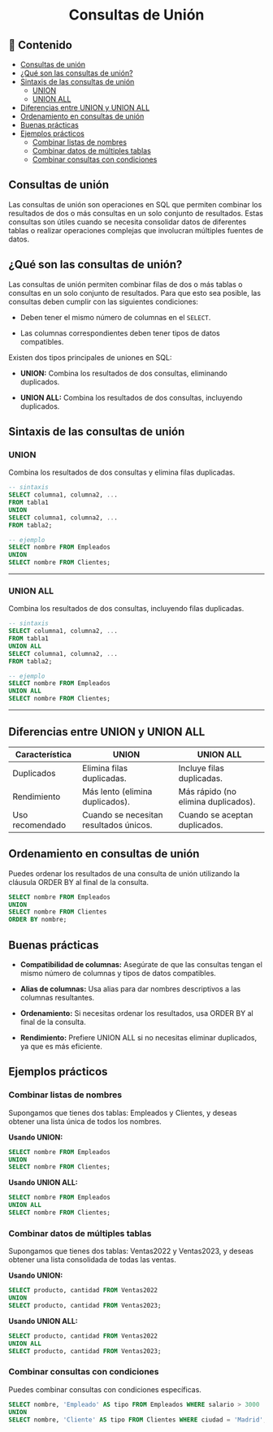 <h1 align="center">Consultas de Unión</h1>

<h2>📑 Contenido</h2>

- [Consultas de unión](#consultas-de-unión)
- [¿Qué son las consultas de unión?](#qué-son-las-consultas-de-unión)
- [Sintaxis de las consultas de unión](#sintaxis-de-las-consultas-de-unión)
  - [UNION](#union)
  - [UNION ALL](#union-all)
- [Diferencias entre UNION y UNION ALL](#diferencias-entre-union-y-union-all)
- [Ordenamiento en consultas de unión](#ordenamiento-en-consultas-de-unión)
- [Buenas prácticas](#buenas-prácticas)
- [Ejemplos prácticos](#ejemplos-prácticos)
  - [Combinar listas de nombres](#combinar-listas-de-nombres)
  - [Combinar datos de múltiples tablas](#combinar-datos-de-múltiples-tablas)
  - [Combinar consultas con condiciones](#combinar-consultas-con-condiciones)

## Consultas de unión

Las consultas de unión son operaciones en SQL que permiten combinar los resultados de dos o más consultas en un solo conjunto de resultados. Estas consultas son útiles cuando se necesita consolidar datos de diferentes tablas o realizar operaciones complejas que involucran múltiples fuentes de datos.

## ¿Qué son las consultas de unión?

Las consultas de unión permiten combinar filas de dos o más tablas o consultas en un solo conjunto de resultados. Para que esto sea posible, las consultas deben cumplir con las siguientes condiciones:

- Deben tener el mismo número de columnas en el `SELECT`.

- Las columnas correspondientes deben tener tipos de datos compatibles.

Existen dos tipos principales de uniones en SQL:

- **UNION:** Combina los resultados de dos consultas, eliminando duplicados.

- **UNION ALL:** Combina los resultados de dos consultas, incluyendo duplicados.

## Sintaxis de las consultas de unión

### UNION

Combina los resultados de dos consultas y elimina filas duplicadas.

```sql
-- sintaxis
SELECT columna1, columna2, ...
FROM tabla1
UNION
SELECT columna1, columna2, ...
FROM tabla2;

-- ejemplo
SELECT nombre FROM Empleados
UNION
SELECT nombre FROM Clientes;
```

---

### UNION ALL

Combina los resultados de dos consultas, incluyendo filas duplicadas.

```sql
-- sintaxis
SELECT columna1, columna2, ...
FROM tabla1
UNION ALL
SELECT columna1, columna2, ...
FROM tabla2;

-- ejemplo
SELECT nombre FROM Empleados
UNION ALL
SELECT nombre FROM Clientes;
```

---

## Diferencias entre UNION y UNION ALL

| Característica  | UNION                                  | UNION ALL                           |
| --------------- | -------------------------------------- | ----------------------------------- |
| Duplicados      | Elimina filas duplicadas.              | Incluye filas duplicadas.           |
| Rendimiento     | Más lento (elimina duplicados).        | Más rápido (no elimina duplicados). |
| Uso recomendado | Cuando se necesitan resultados únicos. | Cuando se aceptan duplicados.       |

## Ordenamiento en consultas de unión

Puedes ordenar los resultados de una consulta de unión utilizando la cláusula ORDER BY al final de la consulta.

```sql
SELECT nombre FROM Empleados
UNION
SELECT nombre FROM Clientes
ORDER BY nombre;
```

## Buenas prácticas

- **Compatibilidad de columnas:** Asegúrate de que las consultas tengan el mismo número de columnas y tipos de datos compatibles.

- **Alias de columnas:** Usa alias para dar nombres descriptivos a las columnas resultantes.

- **Ordenamiento:** Si necesitas ordenar los resultados, usa ORDER BY al final de la consulta.

- **Rendimiento:** Prefiere UNION ALL si no necesitas eliminar duplicados, ya que es más eficiente.

## Ejemplos prácticos

### Combinar listas de nombres

Supongamos que tienes dos tablas: Empleados y Clientes, y deseas obtener una lista única de todos los nombres.

**Usando UNION:**

```sql
SELECT nombre FROM Empleados
UNION
SELECT nombre FROM Clientes;
```

**Usando UNION ALL:**

```sql
SELECT nombre FROM Empleados
UNION ALL
SELECT nombre FROM Clientes;
```

### Combinar datos de múltiples tablas

Supongamos que tienes dos tablas: Ventas2022 y Ventas2023, y deseas obtener una lista consolidada de todas las ventas.

**Usando UNION:**

```sql
SELECT producto, cantidad FROM Ventas2022
UNION
SELECT producto, cantidad FROM Ventas2023;
```

**Usando UNION ALL:**

```sql
SELECT producto, cantidad FROM Ventas2022
UNION ALL
SELECT producto, cantidad FROM Ventas2023;
```

### Combinar consultas con condiciones

Puedes combinar consultas con condiciones específicas.

```sql
SELECT nombre, 'Empleado' AS tipo FROM Empleados WHERE salario > 3000
UNION
SELECT nombre, 'Cliente' AS tipo FROM Clientes WHERE ciudad = 'Madrid';
```
